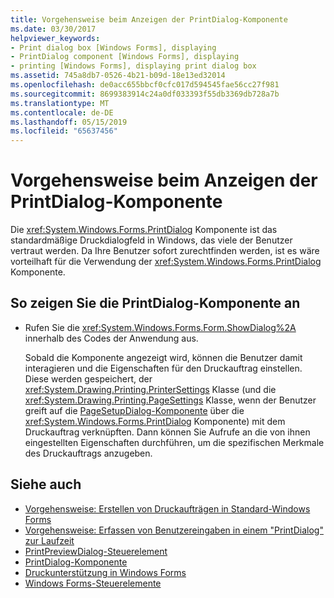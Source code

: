 ```yaml
---
title: Vorgehensweise beim Anzeigen der PrintDialog-Komponente
ms.date: 03/30/2017
helpviewer_keywords:
- Print dialog box [Windows Forms], displaying
- PrintDialog component [Windows Forms], displaying
- printing [Windows Forms], displaying print dialog box
ms.assetid: 745a8db7-0526-4b21-b09d-18e13ed32014
ms.openlocfilehash: de0acc655bbcf0cfc017d594545fae56cc27f981
ms.sourcegitcommit: 8699383914c24a0df033393f55db3369db728a7b
ms.translationtype: MT
ms.contentlocale: de-DE
ms.lasthandoff: 05/15/2019
ms.locfileid: "65637456"
---
```

# <a name="how-to-display-the-printdialog-component"></a>Vorgehensweise beim Anzeigen der PrintDialog-Komponente

Die <xref:System.Windows.Forms.PrintDialog> Komponente ist das standardmäßige Druckdialogfeld in Windows, das viele der Benutzer vertraut werden. Da Ihre Benutzer sofort zurechtfinden werden, ist es wäre vorteilhaft für die Verwendung der <xref:System.Windows.Forms.PrintDialog> Komponente.

## <a name="to-display-the-printdialog-component"></a>So zeigen Sie die PrintDialog-Komponente an

- Rufen Sie die <xref:System.Windows.Forms.Form.ShowDialog%2A> innerhalb des Codes der Anwendung aus.

     Sobald die Komponente angezeigt wird, können die Benutzer damit interagieren und die Eigenschaften für den Druckauftrag einstellen. Diese werden gespeichert, der <xref:System.Drawing.Printing.PrinterSettings> Klasse (und die <xref:System.Drawing.Printing.PageSettings> Klasse, wenn der Benutzer greift auf die [PageSetupDialog-Komponente](pagesetupdialog-component-windows-forms.md) über die <xref:System.Windows.Forms.PrintDialog> Komponente) mit dem Druckauftrag verknüpften. Dann können Sie Aufrufe an die von ihnen eingestellten Eigenschaften durchführen, um die spezifischen Merkmale des Druckauftrags anzugeben.

## <a name="see-also"></a>Siehe auch

- [Vorgehensweise: Erstellen von Druckaufträgen in Standard-Windows Forms](../advanced/how-to-create-standard-windows-forms-print-jobs.md)
- [Vorgehensweise: Erfassen von Benutzereingaben in einem "PrintDialog" zur Laufzeit](../advanced/how-to-capture-user-input-from-a-printdialog-at-run-time.md)
- [PrintPreviewDialog-Steuerelement](printpreviewdialog-control-windows-forms.md)
- [PrintDialog-Komponente](printdialog-component-windows-forms.md)
- [Druckunterstützung in Windows Forms](../advanced/windows-forms-print-support.md)
- [Windows Forms-Steuerelemente](index.md)
